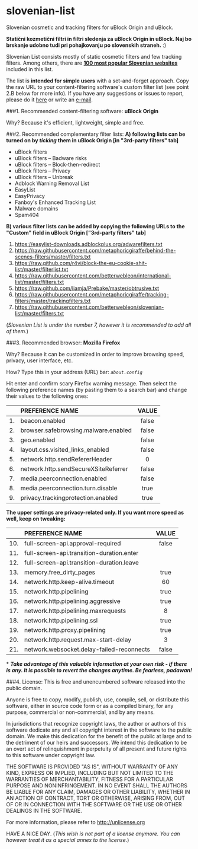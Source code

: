 # slovenian-list
Slovenian cosmetic and tracking filters for uBlock Origin and uBlock.

**Statični kozmetični filtri in filtri sledenja za uBlock Origin in uBlock. Naj bo brskanje udobno tudi pri pohajkovanju po slovenskih straneh.** :)

Slovenian List consists mostly of static cosmetic filters and few tracking filters. Among others, there are **[100 most popular Slovenian websites](http://www.moss-soz.si/si/rezultati_moss/obdobje/)** included in this list.

The list is **intended for simple users** with a set-and-forget approach. Copy the raw URL to your content-filtering software's custom filter list (see point 2.B below for more info). If you have any suggestions or issues to report, please do it [here](https://github.com/betterwebleon/slovenian-list/issues) or write an [e-mail](mailto:betterweb.leon@outlook.com).

###1. Recommended content-filtering software:
**uBlock Origin**

Why? Because it's efficient, lightweight, simple and free.

###2. Recommended complementary filter lists:
**A) following lists can be turned on by *ticking* them in uBlock Origin [in "3rd-party filters" tab]**
- uBlock filters
- uBlock filters – Badware risks
- uBlock filters – Block-then-redirect
- uBlock filters – Privacy
- uBlock filters – Unbreak
- Adblock Warning Removal List
- EasyList
- EasyPrivacy
- Fanboy's Enhanced Tracking List
- Malware domains
- Spam404

**B) various filter lists can be added by copying the following URLs to the "Custom" field in uBlock Origin ["3rd-party filters" tab]**

1. https://easylist-downloads.adblockplus.org/adwarefilters.txt
2. https://raw.githubusercontent.com/metaphoricgiraffe/behind-the-scenes-filters/master/filters.txt
3. https://raw.github.com/r4vi/block-the-eu-cookie-shit-list/master/filterlist.txt
4. https://raw.githubusercontent.com/betterwebleon/international-list/master/filters.txt
5. https://raw.github.com/liamja/Prebake/master/obtrusive.txt
6. https://raw.githubusercontent.com/metaphoricgiraffe/tracking-filters/master/trackingfilters.txt
7. https://raw.githubusercontent.com/betterwebleon/slovenian-list/master/filters.txt

(*Slovenian List is under the number 7, however it is recommended to add all of them.*)

###3. Recommended browser:
**Mozilla Firefox**

Why? Because it can be customized in order to improve browsing speed, privacy, user interface, etc.

How? Type this in your address (URL) bar: *<code>about.config</code>*

Hit enter and confirm scary Firefox warning message. Then select the following preference names (by pasting them to a search bar) and change their values to the following ones:

|   | PREFERENCE NAME                      | VALUE |
|---|:-------------------------------------|:-----:|
|1. | beacon.enabled                       | false |
|2. | browser.safebrowsing.malware.enabled | false |
|3. | geo.enabled                          | false |
|4. | layout.css.visited_links_enabled     | false |
|5. | network.http.sendRefererHeader       |   0   |
|6. | network.http.sendSecureXSiteReferrer | false |
|7. | media.peerconnection.enabled         | false |
|8. | media.peerconnection.turn.disable    |  true |
|9. | privacy.trackingprotection.enabled   |  true |

**The upper settings are privacy-related only. If you want more speed as well, keep on tweaking:**

|    | PREFERENCE NAME                           | VALUE |
|----|:------------------------------------------|:-----:|
| 10.| full-screen-api.approval-required         | false |
| 11.| full-screen-api.transition-duration.enter |       |
| 12.| full-screen-api.transition-duration.leave |       |
| 13.| memory.free_dirty_pages                   |  true |
| 14.| network.http.keep-alive.timeout           |   60  |
| 15.| network.http.pipelining                   |  true |
| 16.| network.http.pipelining.aggressive        |  true |
| 17.| network.http.pipelining.maxrequests       |   8   |
| 18.| network.http.pipelining.ssl               |  true |
| 19.| network.http.proxy.pipelining             |  true |
| 20.| network.http.request.max-start-delay      |   3   |
| 21.| network.websocket.delay-failed-reconnects | false |

\* ***Take advantage of this valuable information at your own risk - if there is any. It is possible to revert the changes anytime. Be fearless, padawan!***

###4. License:
This is free and unencumbered software released into the public domain.

Anyone is free to copy, modify, publish, use, compile, sell, or
distribute this software, either in source code form or as a compiled
binary, for any purpose, commercial or non-commercial, and by any
means.

In jurisdictions that recognize copyright laws, the author or authors
of this software dedicate any and all copyright interest in the
software to the public domain. We make this dedication for the benefit
of the public at large and to the detriment of our heirs and
successors. We intend this dedication to be an overt act of
relinquishment in perpetuity of all present and future rights to this
software under copyright law.

THE SOFTWARE IS PROVIDED "AS IS", WITHOUT WARRANTY OF ANY KIND,
EXPRESS OR IMPLIED, INCLUDING BUT NOT LIMITED TO THE WARRANTIES OF
MERCHANTABILITY, FITNESS FOR A PARTICULAR PURPOSE AND NONINFRINGEMENT.
IN NO EVENT SHALL THE AUTHORS BE LIABLE FOR ANY CLAIM, DAMAGES OR
OTHER LIABILITY, WHETHER IN AN ACTION OF CONTRACT, TORT OR OTHERWISE,
ARISING FROM, OUT OF OR IN CONNECTION WITH THE SOFTWARE OR THE USE OR
OTHER DEALINGS IN THE SOFTWARE.

For more information, please refer to <http://unlicense.org>

HAVE A NICE DAY. (*This wish is not part of a license anymore. You can however treat it as a special annex to the license.*)
